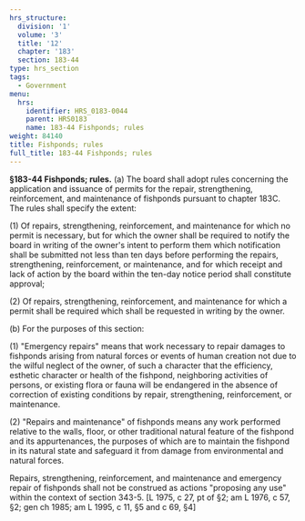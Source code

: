 ```yaml
---
hrs_structure:
  division: '1'
  volume: '3'
  title: '12'
  chapter: '183'
  section: 183-44
type: hrs_section
tags:
  - Government
menu:
  hrs:
    identifier: HRS_0183-0044
    parent: HRS0183
    name: 183-44 Fishponds; rules
weight: 84140
title: Fishponds; rules
full_title: 183-44 Fishponds; rules
---
```

**§183-44 Fishponds; rules.** (a) The board shall adopt rules concerning the application and issuance of permits for the repair, strengthening, reinforcement, and maintenance of fishponds pursuant to chapter 183C. The rules shall specify the extent:

(1) Of repairs, strengthening, reinforcement, and maintenance for which no permit is necessary, but for which the owner shall be required to notify the board in writing of the owner's intent to perform them which notification shall be submitted not less than ten days before performing the repairs, strengthening, reinforcement, or maintenance, and for which receipt and lack of action by the board within the ten-day notice period shall constitute approval;

(2) Of repairs, strengthening, reinforcement, and maintenance for which a permit shall be required which shall be requested in writing by the owner.

(b) For the purposes of this section:

(1) "Emergency repairs" means that work necessary to repair damages to fishponds arising from natural forces or events of human creation not due to the wilful neglect of the owner, of such a character that the efficiency, esthetic character or health of the fishpond, neighboring activities of persons, or existing flora or fauna will be endangered in the absence of correction of existing conditions by repair, strengthening, reinforcement, or maintenance.

(2) "Repairs and maintenance" of fishponds means any work performed relative to the walls, floor, or other traditional natural feature of the fishpond and its appurtenances, the purposes of which are to maintain the fishpond in its natural state and safeguard it from damage from environmental and natural forces.

Repairs, strengthening, reinforcement, and maintenance and emergency repair of fishponds shall not be construed as actions "proposing any use" within the context of section 343-5\. [L 1975, c 27, pt of §2; am L 1976, c 57, §2; gen ch 1985; am L 1995, c 11, §5 and c 69, §4]